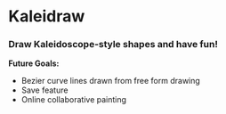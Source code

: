 # Kaleidraw
### Draw Kaleidoscope-style shapes and have fun!

**Future Goals:**
- Bezier curve lines drawn from free form drawing
- Save feature
- Online collaborative painting
